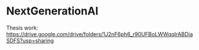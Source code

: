 # NextGenerationAI
Thesis work:
https://drive.google.com/drive/folders/1J2nF6ph6_r90UFBoLWWqqIrABDiaSDFS?usp=sharing
